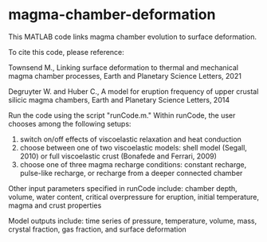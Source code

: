 # magma-chamber-deformation
This MATLAB code links magma chamber evolution to surface deformation. 

To cite this code, please reference: 

Townsend M., Linking surface deformation to thermal and mechanical magma chamber processes, Earth and Planetary Science Letters, 2021

Degruyter W. and Huber C., A model for eruption frequency of upper crustal silicic magma chambers, Earth and Planetary Science Letters, 2014

Run the code using the script "runCode.m." Within runCode, the user chooses among the following setups: 
1. switch on/off effects of viscoelastic relaxation and heat conduction
2. choose between one of two viscoelastic models: shell model (Segall, 2010) or full viscoelastic crust (Bonafede and Ferrari, 2009)
3. choose one of three magma recharge conditions: constant recharge, pulse-like recharge, or recharge from a deeper connected chamber

Other input parameters specified in runCode include: chamber depth, volume, water content, critical overpressure for eruption, initial temperature, magma and crust properties

Model outputs include: time series of pressure, temperature, volume, mass, crystal fraction, gas fraction, and surface deformation
